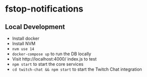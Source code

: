# fstop-notifications

## Local Development

- Install docker
- Install NVM
- `nvm use 14`
- `docker-compose up` to run the DB locally
- Visit http://localhost:4000/
index.js to test
- `npm start` to start the core services
- `cd twitch-chat && npm start` to start the Twitch Chat integration
 
